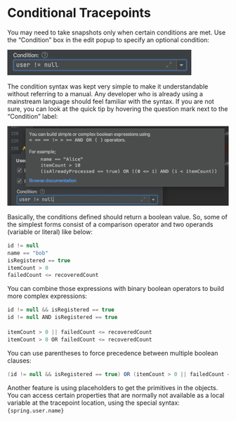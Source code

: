 # Conditional Tracepoints

You may need to take snapshots only when certain conditions are met. Use the “Condition” box in the edit popup to specify an optional condition:

![Sidekick - Tracepoint Event Condition](../../../.gitbook/assets/TracepointCondition.png)

The condition syntax was kept very simple to make it understandable without referring to a manual. Any developer who is already using a mainstream language should feel familiar with the syntax. If you are not sure, you can look at the quick tip by hovering the question mark next to the “Condition” label:

![Sidekick - Tracepoint Event Hint](../../../.gitbook/assets/TracepointConditionHint.png)

Basically, the conditions defined should return a boolean value. So, some of the simplest forms consist of a comparison operator and two operands (variable or literal) like below:

```javascript
id != null
name == "bob"
isRegistered == true
itemCount > 0
failedCount <= recoveredCount
```

You can combine those expressions with binary boolean operators to build more complex expressions:

```javascript
id != null && isRegistered == true
id != null AND isRegistered == true

itemCount > 0 || failedCount <= recoveredCount
itemCount > 0 OR failedCount <= recoveredCount
```

You can use parentheses to force precedence between multiple boolean clauses:

```java
(id != null && isRegistered == true) OR (itemCount > 0 || failedCount <= recoveredCount)
```

Another feature is using placeholders to get the primitives in the objects. You can access certain properties that are normally not available as a local variable at the tracepoint location, using the special syntax: `{spring.user.name}`

